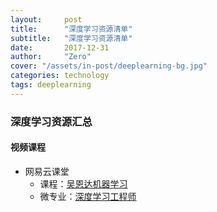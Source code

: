 ```yaml
---
layout:     post
title:      "深度学习资源清单"
subtitle:   "深度学习资源清单"
date:       2017-12-31
author:     "Zero"
cover: "/assets/in-post/deeplearning-bg.jpg"
categories: technology
tags: deeplearning
---
```


### 深度学习资源汇总

#### 视频课程

- 网易云课堂
  - 课程：[吴恩达机器学习](http://study.163.com/course/courseMain.htm?courseId=1004570029)
  - 微专业：[深度学习工程师](http://mooc.study.163.com/smartSpec/detail/1001319001.htm)
